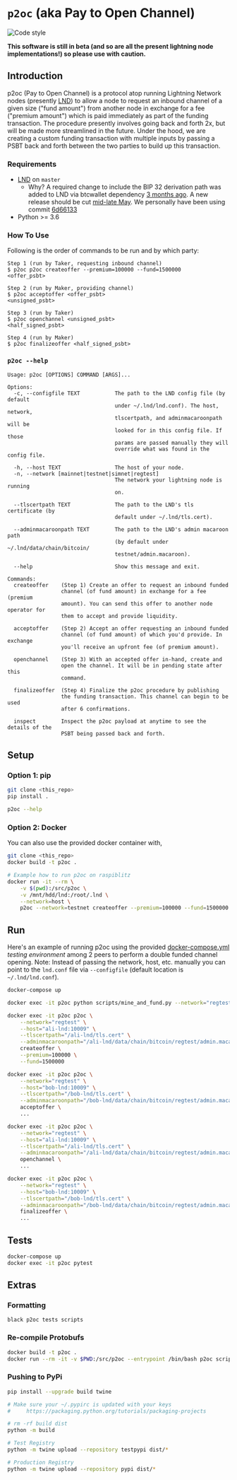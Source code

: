 # `p2oc` (aka Pay to Open Channel)

![Code style](https://img.shields.io/badge/code%20style-black-000000.svg)

**This software is still in beta (and so are all the present lightning node implementations!) so please use with caution.**

## Introduction

p2oc (Pay to Open Channel) is a protocol atop running Lightning Network nodes (presently [LND](https://github.com/lightningnetwork/lnd)) to allow a node to request an inbound channel of a given size ("fund amount") from another node in exchange for a fee ("premium amount") which is paid immediately as part of the funding transaction. The procedure presently involves going back and forth 2x, but will be made more streamlined in the future. Under the hood, we are creating a custom funding transaction with multiple inputs by passing a PSBT back and forth between the two parties to build up this transaction.

### Requirements

* [LND](https://github.com/lightningnetwork/lnd) on `master`
  * Why? A required change to include the BIP 32 derivation path was added to LND via btcwallet dependency [3 months ago](35b4b237c997a5a57dcc8dc06a5f85aa703d6df6). A new release should be cut [mid-late May](https://github.com/lightningnetwork/lnd/projects/12). We personally have been using commit [6d66133](6d661334599ffa2a409ad6b0942328f9fd213d09)
* Python >= 3.6

### How To Use

Following is the order of commands to be run and by which party:

```
Step 1 (run by Taker, requesting inbound channel)
$ p2oc p2oc createoffer --premium=100000 --fund=1500000
<offer_psbt>

Step 2 (run by Maker, providing channel)
$ p2oc acceptoffer <offer_psbt>
<unsigned_psbt>

Step 3 (run by Taker)
$ p2oc openchannel <unsigned_psbt>
<half_signed_psbt>

Step 4 (run by Maker)
$ p2oc finalizeoffer <half_signed_psbt>
```

### `p2oc --help`

```
Usage: p2oc [OPTIONS] COMMAND [ARGS]...

Options:
  -c, --configfile TEXT           The path to the LND config file (by default
                                  under ~/.lnd/lnd.conf). The host, network,
                                  tlscertpath, and adminmacaroonpath will be
                                  looked for in this config file. If those
                                  params are passed manually they will
                                  override what was found in the config file.

  -h, --host TEXT                 The host of your node.
  -n, --network [mainnet|testnet|simnet|regtest]
                                  The network your lightning node is running
                                  on.

  --tlscertpath TEXT              The path to the LND's tls certificate (by
                                  default under ~/.lnd/tls.cert).

  --adminmacaroonpath TEXT        The path to the LND's admin macaroon path
                                  (by default under ~/.lnd/data/chain/bitcoin/
                                  testnet/admin.macaroon).

  --help                          Show this message and exit.

Commands:
  createoffer    (Step 1) Create an offer to request an inbound funded
                 channel (of fund amount) in exchange for a fee (premium
                 amount). You can send this offer to another node operator for
                 them to accept and provide liquidity.

  acceptoffer    (Step 2) Accept an offer requesting an inbound funded
                 channel (of fund amount) of which you'd provide. In exchange
                 you'll receive an upfront fee (of premium amount).

  openchannel    (Step 3) With an accepted offer in-hand, create and
                 open the channel. It will be in pending state after this
                 command.

  finalizeoffer  (Step 4) Finalize the p2oc procedure by publishing
                 the funding transaction. This channel can begin to be used
                 after 6 confirmations.

  inspect        Inspect the p2oc payload at anytime to see the details of the
                 PSBT being passed back and forth.
```

## Setup

### Option 1: pip

```bash
git clone <this_repo>
pip install .

p2oc --help
```

### Option 2: Docker

You can also use the provided docker container with,
```bash
git clone <this_repo>
docker build -t p2oc .

# Example how to run p2oc on raspiblitz
docker run -it --rm \
    -v $(pwd):/src/p2oc \
    -v /mnt/hdd/lnd:/root/.lnd \
    --network=host \
    p2oc --network=testnet createoffer --premium=100000 --fund=1500000
```

## Run

Here's an example of running p2oc using the provided [docker-compose.yml](./docker-compose.yml) _testing environment_ among 2 peers to perform a double funded channel opening. Note: Instead of passing the network, host, etc. manually you can point to the `lnd.conf` file via `--configfile` (default location is `~/.lnd/lnd.conf`).

```bash
docker-compose up

docker exec -it p2oc python scripts/mine_and_fund.py --network="regtest"

docker exec -it p2oc p2oc \
    --network="regtest" \
    --host="ali-lnd:10009" \
    --tlscertpath="/ali-lnd/tls.cert" \
    --adminmacaroonpath="/ali-lnd/data/chain/bitcoin/regtest/admin.macaroon" \
    createoffer \
    --premium=100000 \
    --fund=1500000

docker exec -it p2oc p2oc \
    --network="regtest" \
    --host="bob-lnd:10009" \
    --tlscertpath="/bob-lnd/tls.cert" \
    --adminmacaroonpath="/bob-lnd/data/chain/bitcoin/regtest/admin.macaroon" \
    acceptoffer \
    ...

docker exec -it p2oc p2oc \
    --network="regtest" \
    --host="ali-lnd:10009" \
    --tlscertpath="/ali-lnd/tls.cert" \
    --adminmacaroonpath="/ali-lnd/data/chain/bitcoin/regtest/admin.macaroon" \
    openchannel \
    ...

docker exec -it p2oc p2oc \
    --network="regtest" \
    --host="bob-lnd:10009" \
    --tlscertpath="/bob-lnd/tls.cert" \
    --adminmacaroonpath="/bob-lnd/data/chain/bitcoin/regtest/admin.macaroon" \
    finalizeoffer \
    ...
```
## Tests

```bash
docker-compose up
docker exec -it p2oc pytest
```

## Extras

### Formatting

```
black p2oc tests scripts
```

### Re-compile Protobufs

```bash
docker build -t p2oc .
docker run --rm -it -v $PWD:/src/p2oc --entrypoint /bin/bash p2oc scripts/build-pb.sh
```

### Pushing to PyPi

```bash
pip install --upgrade build twine

# Make sure your ~/.pypirc is updated with your keys
#     https://packaging.python.org/tutorials/packaging-projects

# rm -rf build dist
python -m build

# Test Registry
python -m twine upload --repository testpypi dist/*

# Production Registry
python -m twine upload --repository pypi dist/*
```
